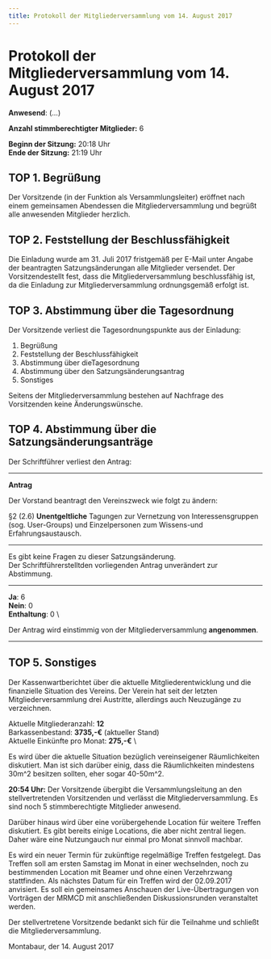 ```yaml
---
title: Protokoll der Mitgliederversammlung vom 14. August 2017
---
```


Protokoll der Mitgliederversammlung vom 14. August 2017
===========================================================

**Anwesend**: (...)

**Anzahl stimmberechtigter Mitglieder:** 6

**Beginn der Sitzung:** 20:18 Uhr\
**Ende der Sitzung:** 21:19 Uhr

## TOP 1. Begrüßung
Der Vorsitzende (in der Funktion als Versammlungsleiter) eröffnet nach einem gemeinsamen Abendessen die Mitgliederversammlung und begrüßt alle anwesenden Mitglieder herzlich.

## TOP 2. Feststellung der Beschlussfähigkeit
Die Einladung wurde am 31. Juli 2017 fristgemäß per E-Mail unter Angabe der beantragten Satzungsänderungan alle Mitglieder versendet. Der Vorsitzendestellt fest, dass die Mitgliederversammlung beschlussfähig ist, da die Einladung zur Mitgliederversammlung ordnungsgemäß erfolgt ist.

## TOP 3. Abstimmung über die Tagesordnung
Der Vorsitzende verliest die Tagesordnungspunkte aus der Einladung:

 1. Begrüßung
 2. Feststellung der Beschlussfähigkeit
 3. Abstimmung über dieTagesordnung
 4. Abstimmung über den Satzungsänderungsantrag
 5. Sonstiges

Seitens der Mitgliederversammlung bestehen auf Nachfrage des Vorsitzenden keine Änderungswünsche.

## TOP 4. Abstimmung über die Satzungsänderungsanträge
Der Schriftführer verliest den Antrag:

___
**Antrag**


Der Vorstand beantragt den Vereinszweck wie folgt zu ändern:

§2 (2.6) **Unentgeltliche** Tagungen zur Vernetzung von Interessensgruppen (sog. User-Groups) und Einzelpersonen zum Wissens-und Erfahrungsaustausch.

___

Es gibt keine Fragen zu dieser Satzungsänderung.\
Der Schriftführerstelltden vorliegenden Antrag unverändert zur Abstimmung.

___
**Ja**: 6 \
**Nein**: 0 \
**Enthaltung**: 0 \

Der Antrag wird einstimmig von der Mitgliederversammlung **angenommen**.

___


## TOP 5. Sonstiges
Der Kassenwartberichtet über die aktuelle Mitgliederentwicklung und die finanzielle Situation des Vereins.
Der Verein hat seit der letzten Mitgliederversammlung drei Austritte, allerdings auch Neuzugänge zu verzeichnen.

Aktuelle Mitgliederanzahl: **12** \
Barkassenbestand: **3735,-€** (aktueller Stand) \
Aktuelle Einkünfte pro Monat: **275,-€** \

Es wird über die aktuelle Situation bezüglich vereinseigener Räumlichkeiten diskutiert. Man ist sich darüber einig, dass die Räumlichkeiten mindestens 30m^2 besitzen sollten, eher sogar 40-50m^2.

**20:54  Uhr:** Der Vorsitzende übergibt die Versammlungsleitung an den stellvertretenden Vorsitzenden und verlässt die Mitgliederversammlung. Es sind noch 5 stimmberechtigte Mitglieder anwesend.

Darüber hinaus wird über eine vorübergehende Location für weitere Treffen diskutiert. Es gibt bereits einige Locations, die aber nicht zentral liegen. Daher wäre eine Nutzungauch nur einmal pro Monat sinnvoll machbar.

Es wird ein neuer Termin für zukünftige regelmäßige Treffen festgelegt. Das Treffen soll am ersten Samstag im Monat in einer wechselnden, noch zu bestimmenden Location mit Beamer und ohne einen Verzehrzwang stattfinden.
Als nächstes Datum für ein Treffen wird der 02.09.2017 anvisiert. Es soll ein gemeinsames Anschauen der Live-Übertragungen von Vorträgen der MRMCD mit anschließenden Diskussionsrunden veranstaltet werden.

Der stellvertretene Vorsitzende bedankt sich für die Teilnahme und schließt die Mitgliederversammlung.



Montabaur, der 14. August 2017